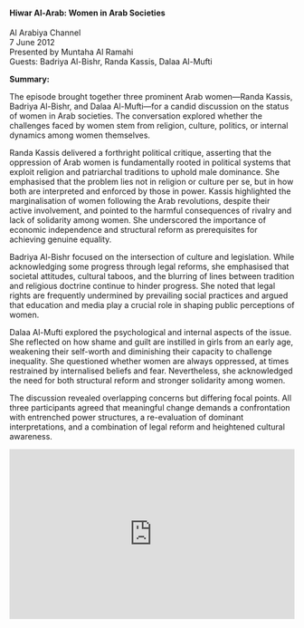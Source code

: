 <h4>Hiwar Al-Arab: Women in Arab Societies</h4>

Al Arabiya Channel  
7 June 2012  
Presented by Muntaha Al Ramahi  
Guests: Badriya Al-Bishr, Randa Kassis, Dalaa Al-Mufti

<b>Summary:</b>

The episode brought together three prominent Arab women—Randa Kassis, Badriya Al-Bishr, and Dalaa Al-Mufti—for a candid discussion on the status of women in Arab societies. The conversation explored whether the challenges faced by women stem from religion, culture, politics, or internal dynamics among women themselves.

Randa Kassis delivered a forthright political critique, asserting that the oppression of Arab women is fundamentally rooted in political systems that exploit religion and patriarchal traditions to uphold male dominance. She emphasised that the problem lies not in religion or culture per se, but in how both are interpreted and enforced by those in power. Kassis highlighted the marginalisation of women following the Arab revolutions, despite their active involvement, and pointed to the harmful consequences of rivalry and lack of solidarity among women. She underscored the importance of economic independence and structural reform as prerequisites for achieving genuine equality.

Badriya Al-Bishr focused on the intersection of culture and legislation. While acknowledging some progress through legal reforms, she emphasised that societal attitudes, cultural taboos, and the blurring of lines between tradition and religious doctrine continue to hinder progress. She noted that legal rights are frequently undermined by prevailing social practices and argued that education and media play a crucial role in shaping public perceptions of women.

Dalaa Al-Mufti explored the psychological and internal aspects of the issue. She reflected on how shame and guilt are instilled in girls from an early age, weakening their self-worth and diminishing their capacity to challenge inequality. She questioned whether women are always oppressed, at times restrained by internalised beliefs and fear. Nevertheless, she acknowledged the need for both structural reform and stronger solidarity among women.

The discussion revealed overlapping concerns but differing focal points. All three participants agreed that meaningful change demands a confrontation with entrenched power structures, a re-evaluation of dominant interpretations, and a combination of legal reform and heightened cultural awareness.

<p></p>
<center>
<div style="display: flex; justify-content: center; position:relative;width: 100%;height: 300px;"><iframe
    src="https://iframe.mediadelivery.net/embed/455361/a1d5722b-b725-4601-a009-5ed6a5b36a59?autoplay=false&loop=false&muted=false&preload=true&responsive=true"
    loading="lazy" style="border:0;height:100%;width: 520px;"
    allow="accelerometer;gyroscope;autoplay;encrypted-media;picture-in-picture;" allowfullscreen="true"></iframe>
</div>
</center>  
<p></p>
